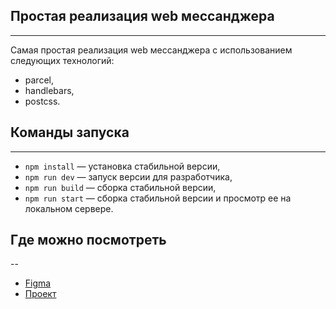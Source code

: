 ## Простая реализация web мессанджера
---

Самая простая реализация web мессанджера с использованием следующих технологий:
- parcel,
- handlebars,
- postcss.


## Команды запуска
---

- `npm install` — установка стабильной версии,
- `npm run dev` — запуск версии для разработчика,
- `npm run build` — сборка стабильной версии,
- `npm run start` — сборка стабильной версии и просмотр ее на локальном сервере. 

## Где можно посмотреть
--
- [Figma](https://www.figma.com/file/47UCaSNkcfBNP2GuZaJS8p/web-messanger-v1?node-id=1%3A102)
- [Проект](https://sparkly-madeleine-29e503.netlify.app)